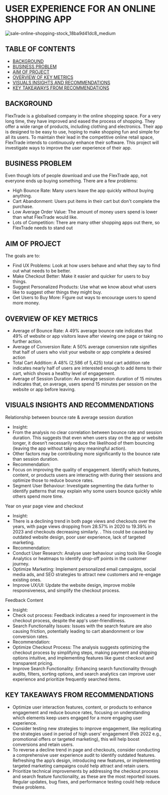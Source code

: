 # USER EXPERIENCE FOR AN ONLINE SHOPPING APP

![sale-online-shopping-stock_18ba9d41dc8_medium](https://github.com/user-attachments/assets/6d8648a8-993b-4998-ab1d-4fcda85d9e2c)




## TABLE OF CONTENTS
-	[BACKGROUND](#BACKGROUND)
-	[BUSINESS PROBLEM](#BUSINESS-PROBLEM)
-	[AIM OF PROJECT](#AIM-OF-PROJECT)
-	[OVERVIEW OF KEY METRICS](#OVERVIEW-OF-KEY-METRICS)
-	[VISUALS INSIGHTS AND RECOMMENDATIONS](#VISUALS-INSIGHTS-AND-RECOMMENDATIONS)
-	[KEY TAKEAWAYS FROM RECOMMENDATIONS](#KEY-TAKEAWAYS-FROM-RECOMMENDATIONS)

## BACKGROUND
FlexTrade is a globalised company in the online shopping space.
For a very long time, they have improved and eased the process of shopping. They offer a wide range of products, including clothing and electronics.
Their app is designed to be easy to use, hoping to make shopping fun and simple for all its users.
To maintain their lead in the competitive online retail space, FlexTrade intends to continuously enhance their software. This project will investigate ways to improve the user experience of their app.

## BUSINESS PROBLEM
Even though lots of people download and use the FlexTrade app, not everyone ends up buying something. There are a few problems: 
- High Bounce Rate: Many users leave the app quickly without buying anything. 
- Cart Abandonment: Users put items in their cart but don't complete the purchase.
- Low Average Order Value: The amount of money users spend is lower than what FlexTrade would like. 
- Lots of Competition: There are many other shopping apps out there, so FlexTrade needs to stand out

## AIM OF PROJECT
The goals are to: 
- Find UX Problems: Look at how users behave and what they say to find out what needs to be better.
-	Make Checkout Better: Make it easier and quicker for users to buy things. 
- Suggest Personalized Products: Use what we know about what users like to suggest other things they might buy. 
-	Get Users to Buy More: Figure out ways to encourage users to spend more money.

## OVERVIEW OF KEY METRICS
- Average of Bounce Rate: A 49% average bounce rate indicates that 49% of website or app visitors leave after viewing one page or taking no further action.
- Average of Conversion Rate: A 50% average conversion rate signifies that half of users who visit your website or app complete a desired action
- Total Cart Addition: A 48% (2,586 of 5,425) total cart addition rate indicates nearly half of users are interested enough to add items to their cart, which shows a healthy level of engagement.
- Average of Session Duration: An average session duration of 15 minutes indicates that, on average, users spend 15 minutes per session on the website or app before leaving. 

## VISUALS INSIGHTS AND RECOMMENDATIONS
Relationship between bounce rate & average session duration
- Insight:
-	From the analysis no clear correlation between bounce rate and session duration. This suggests that even when users stay on the app or website longer, it doesn’t necessarily reduce the likelihood of them bouncing (leaving the app without taking any meaningful action). 
-	Other factors may be contributing more significantly to the bounce rate than session duration.
- Recommendation:
-	Focus on improving the quality of engagement. Identify which features, content, or products users are interacting with during their sessions and optimize those to reduce bounce rates.
-	Segment User Behaviour: Investigate segmenting the data further to identify patterns that may explain why some users bounce quickly while others spend more time.

Year on year page view and checkout 
- Insight:
-	There is a declining trend in both page views and checkouts over the years, with page views dropping from 28.57% in 2020 to 19.39% in 2023 and checkouts decreasing similarly. . This could be caused by outdated website design, poor user experience, lack of targeted marketing.
- Recommendation:
-	Conduct User Research: Analyse user behaviour using tools like Google Analytics or heatmaps to identify drop-off points in the customer journey.
-	Optimize Marketing: Implement personalized email campaigns, social media ads, and SEO strategies to attract new customers and re-engage existing ones.
-	Improve UX/UI: Update the website design, improve mobile responsiveness, and simplify the checkout process.

Feedback Content 
- Insight:
-	Check out process: Feedback indicates a need for improvement in the checkout process, despite the app's user-friendliness. 
-	Search Functionality Issues: Issues with the search feature are also causing friction, potentially leading to cart abandonment or low conversion rates.
- Recommendation:
-	Optimize Checkout Process: The analysis suggests optimizing the checkout process by simplifying steps, making payment and shipping options intuitive, and implementing features like guest checkout and transparent pricing.
-	Improve Search Functionality: Enhancing search functionality through audits, filters, sorting options, and search analytics can improve user experience and prioritize frequently searched items.

## KEY TAKEAWAYS FROM RECOMMENDATIONS
-	Optimize user interaction features, content, or products to enhance engagement and reduce bounce rates, focusing on understanding which elements keep users engaged for a more engaging user experience.
-	Consider testing new strategies to improve engagement, like replicating the strategies used in period of high users’ engagement (Feb 2022 e.g., promotional offers or targeted marketing), this will help boost conversions and retain users.
-	To reverse a decline trend in page and checkouts, consider conducting a comprehensive user experience audit to identify outdated features. Refreshing the app’s design, introducing new features, or implementing targeted marketing campaigns could help attract and retain users.
-	Prioritize technical improvements by addressing the checkout process and search feature functionality, as these are the most reported issues. Regular updates, bug fixes, and performance testing could help reduce these problems.








